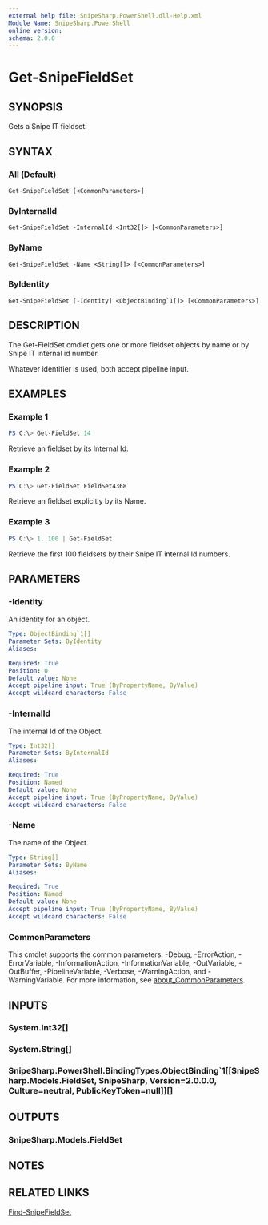 ```yaml
---
external help file: SnipeSharp.PowerShell.dll-Help.xml
Module Name: SnipeSharp.PowerShell
online version:
schema: 2.0.0
---
```


# Get-SnipeFieldSet

## SYNOPSIS
Gets a Snipe IT fieldset.

## SYNTAX

### All (Default)
```
Get-SnipeFieldSet [<CommonParameters>]
```

### ByInternalId
```
Get-SnipeFieldSet -InternalId <Int32[]> [<CommonParameters>]
```

### ByName
```
Get-SnipeFieldSet -Name <String[]> [<CommonParameters>]
```

### ByIdentity
```
Get-SnipeFieldSet [-Identity] <ObjectBinding`1[]> [<CommonParameters>]
```

## DESCRIPTION
The Get-FieldSet cmdlet gets one or more fieldset objects by name or by Snipe IT internal id number.

Whatever identifier is used, both accept pipeline input.

## EXAMPLES

### Example 1
```powershell
PS C:\> Get-FieldSet 14
```

Retrieve an fieldset by its Internal Id.

### Example 2
```powershell
PS C:\> Get-FieldSet FieldSet4368
```

Retrieve an fieldset explicitly by its Name.

### Example 3
```powershell
PS C:\> 1..100 | Get-FieldSet
```

Retrieve the first 100 fieldsets by their Snipe IT internal Id numbers.

## PARAMETERS

### -Identity
An identity for an object.

```yaml
Type: ObjectBinding`1[]
Parameter Sets: ByIdentity
Aliases:

Required: True
Position: 0
Default value: None
Accept pipeline input: True (ByPropertyName, ByValue)
Accept wildcard characters: False
```

### -InternalId
The internal Id of the Object.

```yaml
Type: Int32[]
Parameter Sets: ByInternalId
Aliases:

Required: True
Position: Named
Default value: None
Accept pipeline input: True (ByPropertyName, ByValue)
Accept wildcard characters: False
```

### -Name
The name of the Object.

```yaml
Type: String[]
Parameter Sets: ByName
Aliases:

Required: True
Position: Named
Default value: None
Accept pipeline input: True (ByPropertyName, ByValue)
Accept wildcard characters: False
```

### CommonParameters
This cmdlet supports the common parameters: -Debug, -ErrorAction, -ErrorVariable, -InformationAction, -InformationVariable, -OutVariable, -OutBuffer, -PipelineVariable, -Verbose, -WarningAction, and -WarningVariable. For more information, see [about_CommonParameters](http://go.microsoft.com/fwlink/?LinkID=113216).

## INPUTS

### System.Int32[]

### System.String[]

### SnipeSharp.PowerShell.BindingTypes.ObjectBinding`1[[SnipeSharp.Models.FieldSet, SnipeSharp, Version=2.0.0.0, Culture=neutral, PublicKeyToken=null]][]

## OUTPUTS

### SnipeSharp.Models.FieldSet

## NOTES

## RELATED LINKS

[Find-SnipeFieldSet](Find-SnipeFieldSet.md)
